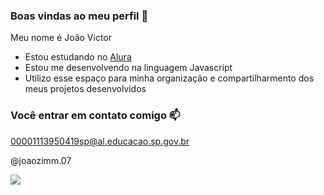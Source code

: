 ### Boas vindas ao meu perfil 💙

Meu nome é João Victor 

- Estou estudando no [Alura](https://www.alura.com.br)
- Estou me desenvolvendo na linguagem Javascript
- Utilizo esse espaço para minha organização e compartilharmento dos meus projetos desenvolvidos

### Você entrar em contato comigo 📫

00001113950419sp@al.educacao.sp.gov.br

@joaozimm.07

![](https://media1.tenor.com/m/opEBWw0uddoAAAAC/umm.gif)
